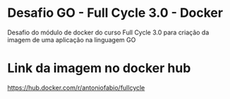 # Desafio GO - Full Cycle 3.0 - Docker
Desafio do módulo de docker do curso Full Cycle 3.0 para criação da imagem de uma aplicação na linguagem GO

# Link da imagem no docker hub
https://hub.docker.com/r/antoniofabio/fullcycle
